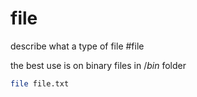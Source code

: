 # file
describe what a type of file
#file

the best use is on binary files in /_bin_ folder 

```bash
file file.txt
```
